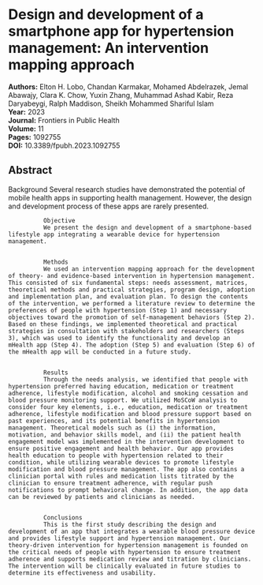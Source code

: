 # Design and development of a smartphone app for hypertension management: An intervention mapping approach

**Authors:** Elton H. Lobo, Chandan Karmakar, Mohamed Abdelrazek, Jemal Abawajy, Clara K. Chow, Yuxin Zhang, Muhammad Ashad Kabir, Reza Daryabeygi, Ralph Maddison, Sheikh Mohammed Shariful Islam  
**Year:** 2023  
**Journal:** Frontiers in Public Health  
**Volume:** 11  
**Pages:** 1092755  
**DOI:** 10.3389/fpubh.2023.1092755  

## Abstract
Background
              Several research studies have demonstrated the potential of mobile health apps in supporting health management. However, the design and development process of these apps are rarely presented.
            
            
              Objective
              We present the design and development of a smartphone-based lifestyle app integrating a wearable device for hypertension management.
            
            
              Methods
              We used an intervention mapping approach for the development of theory- and evidence-based intervention in hypertension management. This consisted of six fundamental steps: needs assessment, matrices, theoretical methods and practical strategies, program design, adoption and implementation plan, and evaluation plan. To design the contents of the intervention, we performed a literature review to determine the preferences of people with hypertension (Step 1) and necessary objectives toward the promotion of self-management behaviors (Step 2). Based on these findings, we implemented theoretical and practical strategies in consultation with stakeholders and researchers (Steps 3), which was used to identify the functionality and develop an mHealth app (Step 4). The adoption (Step 5) and evaluation (Step 6) of the mHealth app will be conducted in a future study.
            
            
              Results
              Through the needs analysis, we identified that people with hypertension preferred having education, medication or treatment adherence, lifestyle modification, alcohol and smoking cessation and blood pressure monitoring support. We utilized MoSCoW analysis to consider four key elements, i.e., education, medication or treatment adherence, lifestyle modification and blood pressure support based on past experiences, and its potential benefits in hypertension management. Theoretical models such as (i) the information, motivation, and behavior skills model, and (ii) the patient health engagement model was implemented in the intervention development to ensure positive engagement and health behavior. Our app provides health education to people with hypertension related to their condition, while utilizing wearable devices to promote lifestyle modification and blood pressure management. The app also contains a clinician portal with rules and medication lists titrated by the clinician to ensure treatment adherence, with regular push notifications to prompt behavioral change. In addition, the app data can be reviewed by patients and clinicians as needed.
            
            
              Conclusions
              This is the first study describing the design and development of an app that integrates a wearable blood pressure device and provides lifestyle support and hypertension management. Our theory-driven intervention for hypertension management is founded on the critical needs of people with hypertension to ensure treatment adherence and supports medication review and titration by clinicians. The intervention will be clinically evaluated in future studies to determine its effectiveness and usability.

